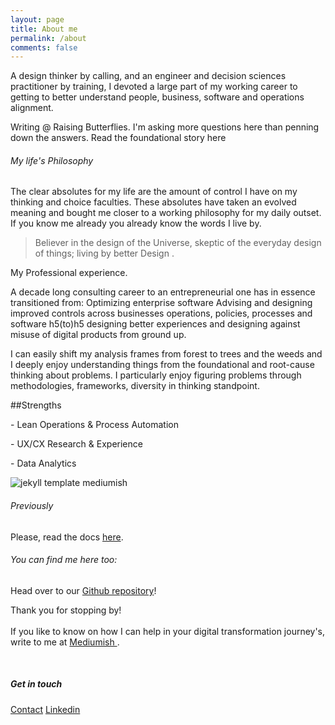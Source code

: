 ```yaml
---
layout: page
title: About me
permalink: /about
comments: false
---
```


<div class="row justify-content-between">
<div class="col-md-12 pr-5">
<p> </p>
<p> A design thinker by calling, and an engineer and decision sciences practitioner by training, I devoted a large part of my working career to getting to better understand people, business, software and operations alignment.</p>

Writing @ Raising Butterflies. I'm asking more questions here than penning down the answers. Read the foundational story here
<h6>My life's Philosophy</h6>

<p>The clear absolutes for my life are the amount of control I have on my thinking and choice faculties. These absolutes have taken an evolved meaning and bought me closer to a working philosophy for my daily outset. If you know me already you already know the words I live by.</p>

> Believer in the design of the Universe, skeptic of the everyday design of things; living by better Design .</p>


My Professional experience.



<p>A decade long consulting career to an entrepreneurial one has in essence transitioned from:
Optimizing enterprise software
Advising and designing improved controls across businesses operations, policies, processes and software h5(to)h5 designing better experiences and designing against misuse of digital products from ground up.</p>

<p>I can easily shift my analysis frames from forest to trees and the weeds and I deeply enjoy understanding things from the foundational and root-cause thinking about problems. I particularly enjoy figuring problems through methodologies, frameworks, diversity in thinking standpoint.</p>

##Strengths

<p>- Lean Operations & Process Automation</p>
<p>- UX/CX Research & Experience</p>
<p>- Data Analytics</p>



<p class="mb-5"><img class="shadow-lg" src="{{site.baseurl}}/assets/images/mediumish-jekyll-template.png" alt="jekyll template mediumish" /></p>

<h6>Previously</h6>

<p>Please, read the docs <a href="https://bootstrapstarter.com/bootstrap-templates/template-mediumish-bootstrap-jekyll/">here</a>.</p>

<h6>You can find me here too:</h6>

<p>Head over to our <a href="https://github.com/wowthemesnet/mediumish-theme-jekyll">Github repository</a>!</p>



<!--<div class="col-md-4">-->

<div class="sticky-top sticky-top-80">


<p>Thank you for stopping by! <br><br>If you like to know on how I can help in your digital transformation journey's, write to me at <a target="_blank" href="https://github.com/wowthemesnet/mediumish-theme-jekyll">Mediumish <i class="fab fa-github"></i></a>.</p>

<br><h5>Get in touch</h5>

<a target="_blank" href="https://www.wowthemes.net/donate/" class="btn btn-danger">Contact</a>
<a target="_blank" href="https://bootstrapstarter.com/bootstrap-templates/template-mediumish-bootstrap-jekyll/" class="btn btn-warning">Linkedin</a>



</div>
